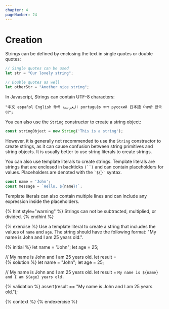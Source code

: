 ```yaml
---
chapter: 4
pageNumber: 24
---
```

# Creation

Strings can be defined by enclosing the text in single quotes or double quotes:

```javascript
// Single quotes can be used
let str = "Our lovely string";

// Double quotes as well
let otherStr = "Another nice string";
```

In Javascript, Strings can contain UTF-8 characters:

```
"中文 español English हिन्दी العربية português বাংলা русский 日本語 ਪੰਜਾਬੀ 한국어";
```

You can also use the `String` constructor to create a string object:

```javascript
const stringObject = new String('This is a string');
```

However, it is generally not recommended to use the `String` constructor to create strings, as it can cause confusion between string primitives and string objects. It is usually better to use string literals to create strings.

You can also use template literals to create strings. Template literals are strings that are enclosed in backticks `(``)` and can contain placeholders for values. Placeholders are denoted with the `` `${}` `` syntax.

```javascript
const name = 'John';
const message = `Hello, ${name}!`;
```

Template literals can also contain multiple lines and can include any expression inside the placeholders.

{% hint style="warning" %}
Strings can not be subtracted, multiplied, or divided.
{% endhint %}

{% exercise %}
Use a template literal to create a string that includes the values of `name` and `age`. The string should have the following format: "My name is John and I am 25 years old.".

{% initial %}
let name = "John";
let age = 25;

// My name is John and I am 25 years old.
let result =  
{% solution %}
let name = "John";
let age = 25;

// My name is John and I am 25 years old.
let result = `My name is ${name} and I am ${age} years old.`

{% validation %}
assert(result == "My name is John and I am 25 years old.");

{% context %}
{% endexercise %}
